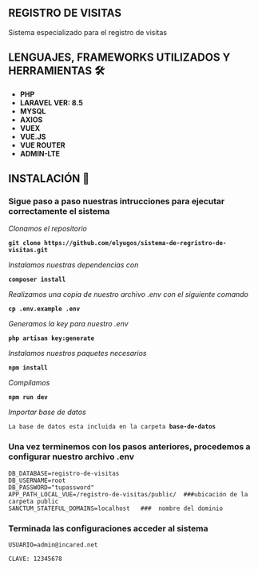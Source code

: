 ## REGISTRO DE VISITAS
<p>Sistema especializado para el registro de visitas</p>

## LENGUAJES, FRAMEWORKS UTILIZADOS Y HERRAMIENTAS <g-emoji class="g-emoji" alias="hammer_and_wrench" fallback-src="https://github.githubassets.com/images/icons/emoji/unicode/1f6e0.png">🛠️</g-emoji>
<ul>
	<li><b>PHP</b></li>
	<li><b>LARAVEL VER: 8.5</b></li>
	<li><b>MYSQL</b></li>
	<li><b>AXIOS</b></li>
	<li><b>VUEX</b></li>
	<li><b>VUE.JS</b></li>
	<li><b>VUE ROUTER</b></li>
	<li><b>ADMIN-LTE</b></li>
</ul>

## INSTALACIÓN <g-emoji class="g-emoji" alias="wrench" fallback-src="https://github.githubassets.com/images/icons/emoji/unicode/1f527.png">🔧</g-emoji>

<h3>Sigue paso a paso nuestras intrucciones para ejecutar correctamente el sistema</h3>

<em>Clonamos el repositorio</em>
<pre><code><b>git clone https://github.com/elyugos/sistema-de-regristro-de-visitas.git</b></code></pre>
<em>Instalamos nuestras dependencias con</em>
<pre><code><b>composer install</b></code></pre>
<em>Realizamos una copia de nuestro archivo .env con el siguiente comando</em>
<pre><code><b>cp .env.example .env</b></code></pre>
<em>Generamos la key para nuestro .env</em>
<pre><code><b>php artisan key:generate</b></code></pre>
<em>Instalamos nuestros paquetes necesarios </em>
<pre><code><b>npm install</b></code></pre>
<em> Compilamos </em>
<pre><code><b>npm run dev</b></code></pre>
<em> Importar base de datos </em>
<pre><code>La base de datos esta incluida en la carpeta <b>base-de-datos</b></code></pre>
<h3>Una vez terminemos con los pasos anteriores, procedemos a configurar nuestro archivo .env </h3>
<pre><code>DB_DATABASE=registro-de-visitas
DB_USERNAME=root
DB_PASSWORD="tupassword" 
APP_PATH_LOCAL_VUE=/registro-de-visitas/public/  ###ubicación de la carpeta public
SANCTUM_STATEFUL_DOMAINS=localhost   ###  nombre del dominio</pre></code>
<h3>Terminada las configuraciones acceder al sistema</h3>
<pre><code>USUARIO=admin@incared.net</br>
CLAVE: 12345678 </pre></code>

